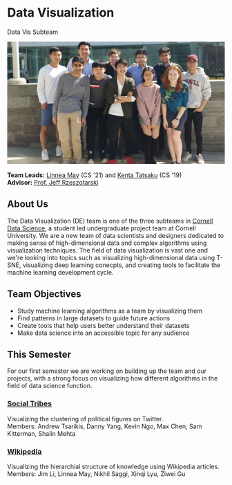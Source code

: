 # Data Visualization
Data Vis Subteam

![](20180422_152501.jpg)

**Team Leads:** [Linnea May](https://github.com/linnealovespie) (CS '21) and [Kenta Tatsaku](https://github.com/Kenta426) (CS '19)  
**Advisor:** [Prof. Jeff Rzeszotarski](https://jeffrz.com/)

## About Us
The Data Visualization (DE) team is one of the three subteams in [Cornell Data Science](cornelldata.science), a student led undergraduate project team at Cornell University. We are a  new team of data scientists and designers dedicated to making sense of high-dimensional data and complex algorithms using visualization techniques. The field of data visualization is vast one and we're looking into topics such as visualizing high-dimensional data using T-SNE, visualizing deep learning conecpts, and creating tools to facilitate the machine learning development cycle. 

## Team Objectives
* Study machine learning algorithms as a team by visualizing them
* Find patterns in large datasets to guide future actions
* Create tools that help users better understand their datasets
* Make data science into an accessible topic for any audience

## This Semester
For our first semester we are working on building up the team and our projects, with a strong focus on visualizing how different algorithms in the field of data science function. 

### [**Social Tribes**](https://github.com/CornellDataScience/Social-Tribes)  
Visualizing the clustering of political figures on Twitter.  
Members: Andrew Tsarikis, Danny Yang, Kevin Ngo, Max Chen, Sam Kitterman, Shalin Mehta  

### [**Wikipedia**](https://github.com/CornellDataScience/Wikipedia)  
 Visualizing the hierarchial structure of knowledge using Wikipedia articles.   
 Members: Jim Li, Linnea May, Nikhil Saggi, Xinqi Lyu, Ziwei Gu



  
